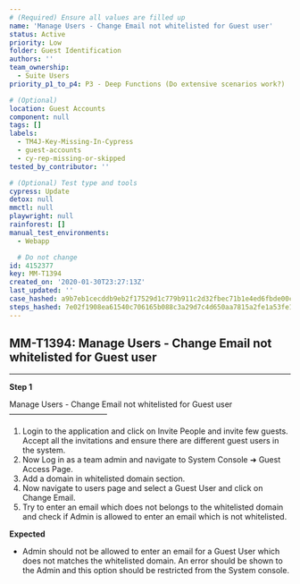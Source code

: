 ```yaml
---
# (Required) Ensure all values are filled up
name: 'Manage Users - Change Email not whitelisted for Guest user'
status: Active
priority: Low
folder: Guest Identification
authors: ''
team_ownership:
  - Suite Users
priority_p1_to_p4: P3 - Deep Functions (Do extensive scenarios work?)

# (Optional)
location: Guest Accounts
component: null
tags: []
labels:
  - TM4J-Key-Missing-In-Cypress
  - guest-accounts
  - cy-rep-missing-or-skipped
tested_by_contributor: ''

# (Optional) Test type and tools
cypress: Update
detox: null
mmctl: null
playwright: null
rainforest: []
manual_test_environments:
  - Webapp

  # Do not change
id: 4152377
key: MM-T1394
created_on: '2020-01-30T23:27:13Z'
last_updated: ''
case_hashed: a9b7eb1cecddb9eb2f17529d1c779b911c2d32fbec71b1e4ed6fbde00c52b378b15113ebfeae931dc369bed4c6598b89
steps_hashed: 7e02f1908ea61540c706165b088c3a29d7c4d650aa7815a2fe1a53fe1f18f9bf06ad51169420fe40fde76e19ef8f03dc
---
```


<!-- (Auto-generated) Based on frontmatter's "key" and "name" -->

## MM-T1394: Manage Users - Change Email not whitelisted for Guest user

---

**Step 1**

Manage Users - Change Email not whitelisted for Guest user\
–––––––––––––––––––––––––

1. Login to the application and click on Invite People and invite few guests. Accept all the invitations and ensure there are different guest users in the system.
2. Now Log in as a team admin and navigate to System Console ➜ Guest Access Page.
3. Add a domain in whitelisted domain section.
4. Now navigate to users page and select a Guest User and click on Change Email.
5. Try to enter an email which does not belongs to the whitelisted domain and check if Admin is allowed to enter an email which is not whitelisted.

**Expected**

- Admin should not be allowed to enter an email for a Guest User which does not matches the whitelisted domain. An error should be shown to the Admin and this option should be restricted from the System console.
